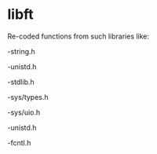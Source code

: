 # libft

Re-coded functions from such libraries like:

-string.h

-unistd.h

-stdlib.h

-sys/types.h

-sys/uio.h

-unistd.h

-fcntl.h
